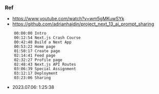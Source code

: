 ### Ref
- https://www.youtube.com/watch?v=wm5gMKuwSYk
- https://github.com/adrianhajdin/project_next_13_ai_prompt_sharing
```text
    00:00:00 Intro
    00:12:54 Next.js Crash Course
    00:42:48 Build a Next App
    00:53:22 Home page
    01:50:17 Create page
    02:14:41 Feed page
    02:32:27 Profile page
    02:48:43 Next.js API Routes
    03:06:39 Special Assignment
    03:12:17 Deployment
    03:23:06 Sharing
```
- 2023.07.06: 1:25:38

